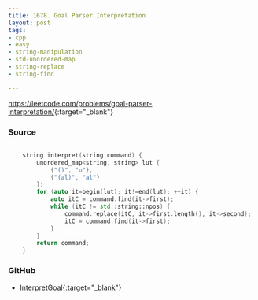 ```yaml
---
title: 1678. Goal Parser Interpretation
layout: post
tags:
- cpp
- easy
- string-manipulation
- std-unordered-map
- string-replace
- string-find

---
```


<https://leetcode.com/problems/goal-parser-interpretation/>{:target="_blank"}

### Source

```cpp

    string interpret(string command) {
        unordered_map<string, string> lut {
            {"()", "o"},
            {"(al)", "al"}
        };
        for (auto it=begin(lut); it!=end(lut); ++it) {
            auto itC = command.find(it->first);
            while (itC != std::string::npos) {
                command.replace(itC, it->first.length(), it->second);
                itC = command.find(it->first);
            }
        }
        return command;
    }

```

### GitHub

- [InterpretGoal](<https://github.com/coolwindjo/algoguru/tree/master/_posts/Done/InterpretGoal>){:target="_blank"}
